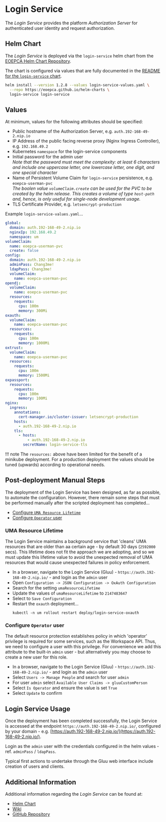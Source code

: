 # Login Service

The _Login Service_ provides the platform _Authorization Server_ for authenticated user identity and request authorization.

## Helm Chart

The _Login Service_ is deployed via the `login-service` helm chart from the [EOEPCA Helm Chart Repository](https://eoepca.github.io/helm-charts).

The chart is configured via values that are fully documented in the [README for the `login-service` chart](https://github.com/EOEPCA/helm-charts/tree/main/charts/login-service#readme).

```bash
helm install --version 1.2.8 --values login-service-values.yaml \
  --repo https://eoepca.github.io/helm-charts \
  login-service login-service
```

## Values

At minimum, values for the following attributes should be specified:

* Public hostname of the Authorization Server, e.g. `auth.192-168-49-2.nip.io`
* IP Address of the public facing reverse proxy (Nginx Ingress Controller), e.g. `192.168.49.2`
* Kubernetes `namespace` for the login-service components
* Initial password for the admin user<br>
  _Note that the password must meet the complexity: at least 6 characters and include one uppercase letter, one lowercase letter, one digit, and one special character_
* Name of Persistent Volume Claim for `login-service` persistence, e.g. `eoepca-userman-pvc`<br>
  _The boolen value `volumeClaim.create` can be used for the PVC to be created by the helm release. This creates a volume of type `host-path` and, hence, is only useful for single-node development usage._
* TLS Certificate Provider, e.g. `letsencrypt-production`

Example `login-service-values.yaml`...
```yaml
global:
  domain: auth.192-168-49-2.nip.io
  nginxIp: 192.168.49.2
  namespace: um
volumeClaim:
  name: eoepca-userman-pvc
  create: false
config:
  domain: auth.192-168-49-2.nip.io
  adminPass: Chang3me!
  ldapPass: Chang3me!
  volumeClaim:
    name: eoepca-userman-pvc
opendj:
  volumeClaim:
    name: eoepca-userman-pvc
  resources:
    requests:
      cpu: 100m
      memory: 300Mi
oxauth:
  volumeClaim:
    name: eoepca-userman-pvc
  resources:
    requests:
      cpu: 100m
      memory: 1000Mi
oxtrust:
  volumeClaim:
    name: eoepca-userman-pvc
  resources: 
    requests:
      cpu: 100m
      memory: 1500Mi
oxpassport:
  resources:
    requests:
      cpu: 100m
      memory: 100Mi
nginx:
  ingress:
    annotations:
      cert-manager.io/cluster-issuer: letsencrypt-production
    hosts:
      - auth.192-168-49-2.nip.io
    tls:
      - hosts:
          - auth.192-168-49-2.nip.io
        secretName: login-service-tls
```

!!! note
    The `resources:` above have been limited for the benefit of a minikube deployment. For a production deployment the values should be tuned (upwards) according to operational needs.

## Post-deployment Manual Steps

The deployment of the Login Service has been designed, as far as possible, to automate the configuration. However, there remain some steps that must be performed manually after the scripted deployment has completed...

* [Configure `UMA Resource Lifetime`](#uma-resource-lifetime)
* [Configure `Operator` user](#configure-operator-user)

### UMA Resource Lifetime

The Login Service maintains a background service that 'cleans' UMA resources that are older than aa certain age - by default 30 days (`2592000` secs). This lifetime does not fit the approach we are adopting, and so we must update this lifetime value to avoid the unexpected removal of UMA resources that would cause unexpected failures in policy enforcement.

* In a browser, navigate to the Login Service (Gluu) - `https://auth.192-168-49-2.nip.io/` - and login as the `admin` user
* Open `Configuration -> JSON Configuration -> OxAuth Configuration`
* Search for the setting `umaResourceLifetime`
* Update the values of `umaResourceLifetime` to `2147483647`
* Select to `Save Configuration`
* Restart the `oxauth` deployment...<br>
  ```
  kubectl -n um rollout restart deploy/login-service-oxauth
  ```

### Configure `Operator` user

The default resource protection establishes policy in which 'operator' privilege is required for some services, such as the Workspace API. Thus, we need to configure a user with this privilege. For convenience we add this attribute to the built-in `admin` user - but alternatively you may choose to create a new user for this role.

* In a browser, navigate to the Login Service (Gluu) - `https://auth.192-168-49-2.nip.io/` - and login as the `admin` user
* Select `Users -> Manage People` and search for user `admin`
* For user `admin` select `Available User Claims -> gluuCustomPerson`
* Select `Is Operator` and ensure the value is set `True`
* Select `Update` to confirm

## Login Service Usage

Once the deployment has been completed successfully, the Login Service is accessed at the endpoint `https://auth.192-168-49-2.nip.io/`, configured by your domain - e.g. [https://auth.192-168-49-2.nip.io/](https://auth.192-168-49-2.nip.io/).

Login as the `admin` user with the credentials configured in the helm values - ref. `adminPass` / `ldapPass`.

Typical first actions to undertake through the Gluu web interface include creation of users and clients.

## Additional Information

Additional information regarding the _Login Service_ can be found at:

* [Helm Chart](https://github.com/EOEPCA/helm-charts/tree/main/charts/login-service)
* [Wiki](https://github.com/EOEPCA/um-login-service/wiki)
* [GitHub Repository](https://github.com/EOEPCA/um-login-service)
